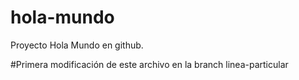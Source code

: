 # hola-mundo
Proyecto Hola Mundo en github.

#Primera modificación de este archivo en la branch linea-particular
